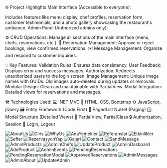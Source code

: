🌐 Project Highlights
Main Interface (Accessible to everyone):

Includes features like menu display, chef profiles, reservation form, customer testimonials, and a photo gallery showcasing the restaurant's ambiance.
Admin Panel (Authorized admins only):

⚙️ CRUD Operations: Manage all sections of the main interface (menu, chefs, reservations, etc.).
📑 Reservation Management: Approve or reject bookings, view confirmed reservations.
✉️ Message Management: Organize and respond to customer inquiries.

💡 Key Features:
Validation Rules: Ensures data consistency.
User Feedback: Displays error and success messages.
Authorization: Redirects unauthorized users to the login screen.
Image Management:
Unique image names with GUIDs.
Old images auto-deleted during updates or removals.
Modular Design: Clean and maintainable with PartialView.
Modal Integration: Detailed views for reservations and messages.

🛠️ Technologies Used:
💻 .NET MVC
🎨 HTML, CSS, Bootstrap
⚙️ JavaScript, jQuery
🗃️ Entity Framework (Code First)
📄 PagedList NuGet (Paging)
🪟 Modal Structure (Detailed Views)
🧩 PartialView, PartialClass
🔒 Authorization, Session
🔑 Login, Logout


![AboutUs](https://github.com/user-attachments/assets/0af5d8b4-54a9-481a-b22f-b4b83d6028fa)
![Giris](https://github.com/user-attachments/assets/a626ac73-f33e-4230-b510-dc49a97395ab)
![WhyUs](https://github.com/user-attachments/assets/1f0e652b-b98f-43ed-ac9c-c6f3c1ef9ae2)
![AnaYemekler](https://github.com/user-attachments/assets/936d56da-5661-4ad0-a3bb-b11b795bc29a)
![Referanslar](https://github.com/user-attachments/assets/644cd36c-1075-4c17-9254-0f5098511e5b)
![Etkinlikler](https://github.com/user-attachments/assets/457eb742-d289-49ec-8a98-65400cd6fefc)
![Şefler](https://github.com/user-attachments/assets/ff0cda8b-c5c3-43b6-8d3c-03f59c8bd325)
![RezervasyonYap](https://github.com/user-attachments/assets/9bf12308-2b24-4873-b217-22a74f601535)
![Galeri](https://github.com/user-attachments/assets/120cf320-0896-419a-8c72-2743f31d0d33)
![Contact](https://github.com/user-attachments/assets/b0d68286-973b-42d9-838c-e65b1542c120)
![SendMessage](https://github.com/user-attachments/assets/1c5d8ef0-f745-459e-8137-17f1d75b6faf)
![AdminProducts](https://github.com/user-attachments/assets/812c114f-2a48-4af8-86ea-da0b28d7205c)
![AdminChefs](https://github.com/user-attachments/assets/61ef638c-30e9-4a00-a4ce-c8eaf3aac48c)
![UpdateProduct](https://github.com/user-attachments/assets/503a0209-8031-4f94-bd0b-5dbb6ce3ff94)
![AdminDasboard](https://github.com/user-attachments/assets/5fcbb985-7706-42d8-a007-65c7a11d3f58)
![AddProduct](https://github.com/user-attachments/assets/0ae02c33-a3c5-47e2-8321-9f18bc76c9dd)
![AdminEvents](https://github.com/user-attachments/assets/df75cb04-3b66-48ec-8c6c-31ca850ba5e8)
![PendingReservations](https://github.com/user-attachments/assets/cd39133e-0c3c-417c-af0a-33063a9bfac2)
![PendingReservationModal](https://github.com/user-attachments/assets/c2daefbd-51ee-4621-9129-b3454867eb5b)
![ApprovedReservations](https://github.com/user-attachments/assets/8dc87717-3bc2-4149-baf0-3940a1294749)
![AdminMessages](https://github.com/user-attachments/assets/9fa9055b-560f-4c24-9fe6-9d7cd4d3e19a)
![AdminAbout](https://github.com/user-attachments/assets/a19cee87-ba22-41cd-8dba-b16969a556f2)
![UpdateAdmin](https://github.com/user-attachments/assets/3648b8e5-f5d6-496d-8212-0f94ce73f272)
